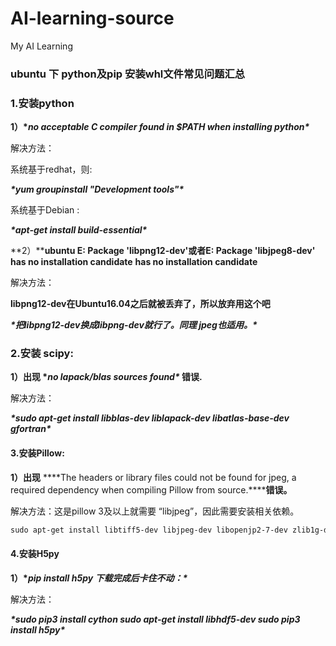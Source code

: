 # AI-learning-source
My AI Learning

### ubuntu 下 python及pip 安装whl文件常见问题汇总

### 1.安装python

**1）\**no acceptable C compiler found in $PATH when installing python\****

  解决方法：

  系统基于redhat，则:

  ***\*yum groupinstall "Development tools"\****

 系统基于Debian :

  ***\*apt-get install build-essential\****

**2）****ubuntu E: Package 'libpng12-dev'或者E: Package 'libjpeg8-dev' has no installation candidate**
**has no installation candidate**

  解决方法：

  **libpng12-dev在Ubuntu16.04之后就被丢弃了，所以放弃用这个吧**

   ***\*把libpng12-dev换成libpng-dev就行了。同理 jpeg也适用。\****

### **2.安装 scipy:**

**1）出现 \**no lapack/blas sources found\** 错误.**

  解决方法：

  ***\*sudo apt-get install libblas-dev liblapack-dev libatlas-base-dev gfortran\****

 

#### **3.安装Pillow:**

**1）出现** ***\*The headers or library files could not be found for jpeg,  a required dependency when compiling Pillow from source.\******错误。**

解决方法：这是pillow 3及以上就需要 “libjpeg”，因此需要安装相关依赖。

```html
sudo apt-get install libtiff5-dev libjpeg-dev libopenjp2-7-dev zlib1g-dev libfreetype6-dev liblcms2-dev libwebp-dev tcl8.6-dev tk8.6-dev python-tk libharfbuzz-dev libfribidi-dev
```

#### **4.安装H5py**

**1）\**pip install h5py 下载完成后卡住不动：\****

 解决方法：

 ***\*sudo pip3 install cython
 sudo apt-get install libhdf5-dev
 sudo pip3 install h5py\****
